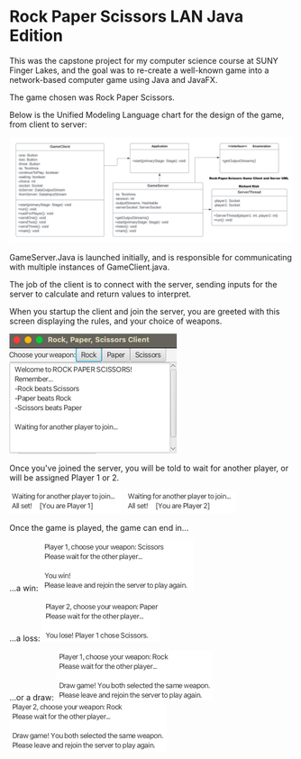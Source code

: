 # Rock Paper Scissors LAN Java Edition
This was the capstone project for my computer science course at SUNY Finger Lakes, and the goal was to re-create a well-known game into a network-based computer game using Java and JavaFX. 

The game chosen was Rock Paper Scissors. 

Below is the Unified Modeling Language chart for the design of the game, from client to server:

![Picture](https://github.com/r-kish/Rock-Paper-Scissors-LAN/blob/main/RPS%20ClientServer%20-%20UML.png)

GameServer.Java is launched initially, and is responsible for communicating with multiple instances of GameClient.java.

The job of the client is to connect with the server, sending inputs for the server to calculate and return values to interpret.




When you startup the client and join the server, you are greeted with this screen displaying the rules, and your choice of weapons.

![Welcome Screen](https://github.com/r-kish/Rock-Paper-Scissors-LAN/blob/main/photos/Startup.png)




Once you've joined the server, you will be told to wait for another player, or will be assigned Player 1 or 2.  

![Player 1 Wait...](https://github.com/r-kish/Rock-Paper-Scissors-LAN/blob/main/photos/Wait%201.png)  ![Player 2 Wait...](https://github.com/r-kish/Rock-Paper-Scissors-LAN/blob/main/photos/Wait%202.png)



Once the game is played, the game can end in... 

...a win: ![Win](https://github.com/r-kish/Rock-Paper-Scissors-LAN/blob/main/photos/Win.png)  

...a loss: ![Lose](https://github.com/r-kish/Rock-Paper-Scissors-LAN/blob/main/photos/Lose.png)  

...or a draw: ![Player 1 Draw](https://github.com/r-kish/Rock-Paper-Scissors-LAN/blob/main/photos/Draw%201.png)  ![Player 2 Draw](https://github.com/r-kish/Rock-Paper-Scissors-LAN/blob/main/photos/Draw%202.png)
